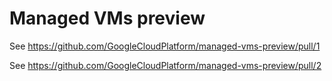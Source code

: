 # Managed VMs preview

See https://github.com/GoogleCloudPlatform/managed-vms-preview/pull/1

See https://github.com/GoogleCloudPlatform/managed-vms-preview/pull/2
